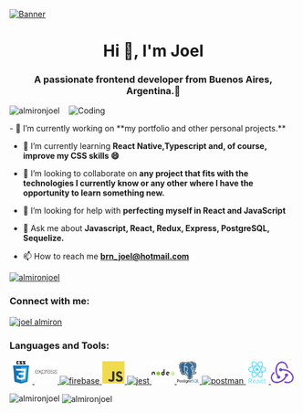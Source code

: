 <a href="#"><img src="https://iili.io/Jn8mHhX.md.gif" alt="Banner" border="0" background-size=cover></a>
<h1 align="center">Hi 👋, I'm Joel</h1>
<h3 align="center">A passionate frontend developer from Buenos Aires, Argentina.🧉</h3>
<img align="right" background-size:cover alt="Coding" width="400" src="https://iili.io/Jn8KRhQ.md.png" border="0"/>

<p align="left"> <img src="https://komarev.com/ghpvc/?username=almironjoel&label=Profile%20views&color=0e75b6&style=flat" alt="almironjoel" /> </p>
- 🔭 I’m currently working on **my portfolio and other personal projects.**

- 🌱 I’m currently learning **React Native,Typescript and, of course, improve my CSS skills 😄**

- 👯 I’m looking to collaborate on **any project that fits with the technologies I currently know or any other where I have the opportunity to learn something new.**

- 🤝 I’m looking for help with **perfecting myself in React and JavaScript**

- 💬 Ask me about **Javascript, React, Redux, Express, PostgreSQL, Sequelize.**

- 📫 How to reach me **brn_joel@hotmail.com**


<p align="left"> <a href="https://github.com/ryo-ma/github-profile-trophy"><img src="https://github-profile-trophy.vercel.app/?username=almironjoel" alt="almironjoel" /></a> </p>


<h3 align="left">Connect with me:</h3>
<p align="left">
<a href="https://linkedin.com/in/joel almiron" target="blank"><img align="center" src="https://raw.githubusercontent.com/rahuldkjain/github-profile-readme-generator/master/src/images/icons/Social/linked-in-alt.svg" alt="joel almiron" height="30" width="40" /></a>
</p>

<h3 align="left">Languages and Tools:</h3>
<p align="left"> <a href="https://www.w3schools.com/css/" target="_blank" rel="noreferrer"> <img src="https://raw.githubusercontent.com/devicons/devicon/master/icons/css3/css3-original-wordmark.svg" alt="css3" width="40" height="40"/> </a> <a href="https://expressjs.com" target="_blank" rel="noreferrer"> <img src="https://raw.githubusercontent.com/devicons/devicon/master/icons/express/express-original-wordmark.svg" alt="express" width="40" height="40"/> </a> <a href="https://firebase.google.com/" target="_blank" rel="noreferrer"> <img src="https://www.vectorlogo.zone/logos/firebase/firebase-icon.svg" alt="firebase" width="40" height="40"/> </a> <a href="https://developer.mozilla.org/en-US/docs/Web/JavaScript" target="_blank" rel="noreferrer"> <img src="https://raw.githubusercontent.com/devicons/devicon/master/icons/javascript/javascript-original.svg" alt="javascript" width="40" height="40"/> </a> <a href="https://jestjs.io" target="_blank" rel="noreferrer"> <img src="https://www.vectorlogo.zone/logos/jestjsio/jestjsio-icon.svg" alt="jest" width="40" height="40"/> </a> <a href="https://nodejs.org" target="_blank" rel="noreferrer"> <img src="https://raw.githubusercontent.com/devicons/devicon/master/icons/nodejs/nodejs-original-wordmark.svg" alt="nodejs" width="40" height="40"/> </a> <a href="https://www.postgresql.org" target="_blank" rel="noreferrer"> <img src="https://raw.githubusercontent.com/devicons/devicon/master/icons/postgresql/postgresql-original-wordmark.svg" alt="postgresql" width="40" height="40"/> </a> <a href="https://postman.com" target="_blank" rel="noreferrer"> <img src="https://www.vectorlogo.zone/logos/getpostman/getpostman-icon.svg" alt="postman" width="40" height="40"/> </a> <a href="https://reactjs.org/" target="_blank" rel="noreferrer"> <img src="https://raw.githubusercontent.com/devicons/devicon/master/icons/react/react-original-wordmark.svg" alt="react" width="40" height="40"/> </a> <a href="https://redux.js.org" target="_blank" rel="noreferrer"> <img src="https://raw.githubusercontent.com/devicons/devicon/master/icons/redux/redux-original.svg" alt="redux" width="40" height="40"/> </a> </p>

<p><img align="left" src="https://github-readme-stats.vercel.app/api/top-langs?username=almironjoel&show_icons=true&locale=en&layout=compact" alt="almironjoel" /></p>

<p>&nbsp;<img align="center" src="https://github-readme-stats.vercel.app/api?username=almironjoel&show_icons=true&locale=en" alt="almironjoel" /></p>
